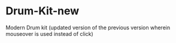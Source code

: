 # Drum-Kit-new
Modern Drum kit (updated version of the previous version wherein mouseover is used instead of click)
